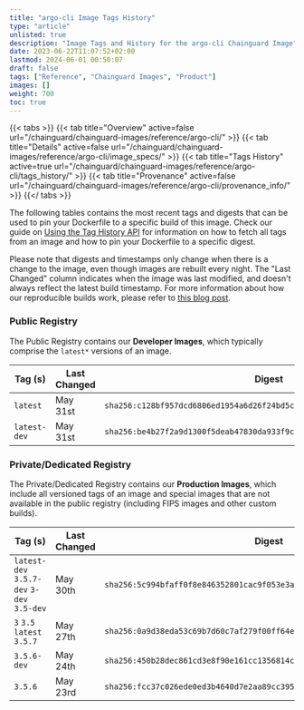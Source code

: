 ```yaml
---
title: "argo-cli Image Tags History"
type: "article"
unlisted: true
description: "Image Tags and History for the argo-cli Chainguard Image"
date: 2023-06-22T11:07:52+02:00
lastmod: 2024-06-01 00:50:07
draft: false
tags: ["Reference", "Chainguard Images", "Product"]
images: []
weight: 700
toc: true
---
```


{{< tabs >}}
{{< tab title="Overview" active=false url="/chainguard/chainguard-images/reference/argo-cli/" >}}
{{< tab title="Details" active=false url="/chainguard/chainguard-images/reference/argo-cli/image_specs/" >}}
{{< tab title="Tags History" active=true url="/chainguard/chainguard-images/reference/argo-cli/tags_history/" >}}
{{< tab title="Provenance" active=false url="/chainguard/chainguard-images/reference/argo-cli/provenance_info/" >}}
{{</ tabs >}}

The following tables contains the most recent tags and digests that can be used to pin your Dockerfile to a specific build of this image. Check our guide on [Using the Tag History API](/chainguard/chainguard-images/using-the-tag-history-api/) for information on how to fetch all tags from an image and how to pin your Dockerfile to a specific digest.

Please note that digests and timestamps only change when there is a change to the image, even though images are rebuilt every night. The "Last Changed" column indicates when the image was last modified, and doesn't always reflect the latest build timestamp. For more information about how our reproducible builds work, please refer to [this blog post](https://www.chainguard.dev/unchained/reproducing-chainguards-reproducible-image-builds).

### Public Registry
The Public Registry contains our **Developer Images**, which typically comprise the `latest*` versions of an image.

| Tag (s)       | Last Changed | Digest                                                                    |
|---------------|--------------|---------------------------------------------------------------------------|
|  `latest`     | May 31st     | `sha256:c128bf957dcd6806ed1954a6d26f24bd5c845d77b94a76adbf26e7877fcb9aa2` |
|  `latest-dev` | May 31st     | `sha256:be4b27f2a9d1300f5deab47830da933f9cae469de465ca0f712d39a9f9ad6583` |


### Private/Dedicated Registry
The Private/Dedicated Registry contains our **Production Images**, which include all versioned tags of an image and special images that are not available in the public registry (including FIPS images and other custom builds).

| Tag (s)                                     | Last Changed | Digest                                                                    |
|---------------------------------------------|--------------|---------------------------------------------------------------------------|
|  `latest-dev` `3.5.7-dev` `3-dev` `3.5-dev` | May 30th     | `sha256:5c994bfaff0f8e846352801cac9f053e3adad1724c2b94eaa79495b07522a36d` |
|  `3` `3.5` `latest` `3.5.7`                 | May 27th     | `sha256:0a9d38eda53c69b7d60c7af279f00ff64e7165c439b50dba6d29d34588cf01c1` |
|  `3.5.6-dev`                                | May 24th     | `sha256:450b28dec861cd3e8f90e161cc1356814cc5f41a23df847843fa246ed624620f` |
|  `3.5.6`                                    | May 23rd     | `sha256:fcc37c026ede0ed3b4640d7e2aa89cc3955c755acc1d8081e2ef81760ab20e4a` |

